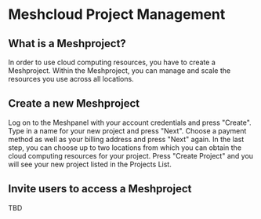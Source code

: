 # Meshcloud Project Management

## What is a Meshproject?

In order to use cloud computing resources, you have to create a Meshproject. Within the Meshproject, you can manage and scale the resources you use across all locations.

## Create a new Meshproject

Log on to the Meshpanel with your account credentials and press "Create". Type in a name for your new project and press "Next". Choose a payment method as well as your billing address and press "Next" again. In the last step, you can choose up to two locations from which you can obtain the cloud computing resources for your project. Press "Create Project" and you will see your new project listed in the Projects List.

## Invite users to access a Meshproject

TBD

